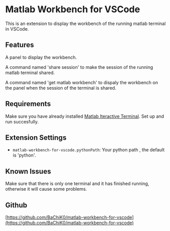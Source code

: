 # Matlab Workbench for VSCode

This is an extension to display the workbench of the running matlab terminal in VSCode.

## Features

A panel to display the workbench.

A command named 'share session' to make the session of the running matlab terminal shared.

A command named 'get matlab workbench' to dispaly the workbench on the panel when the session of the terminal is shared.

## Requirements

Make sure you have already installed [Matlab Iteractive Terminal](https://marketplace.visualstudio.com/items?itemName=apommel.matlab-interactive-terminal). Set up and run succesfully.

## Extension Settings

* `matlab-workbench-for-vscode.pythonPath`: Your python path , the default is 'python'.

## Known Issues

Make sure that there is only one terminal and it has finished running, otherwise it will cause some problems.

## Github

[https://github.com/BaChiK0/matlab-workbench-for-vscode](https://github.com/BaChiK0/matlab-workbench-for-vscode)
